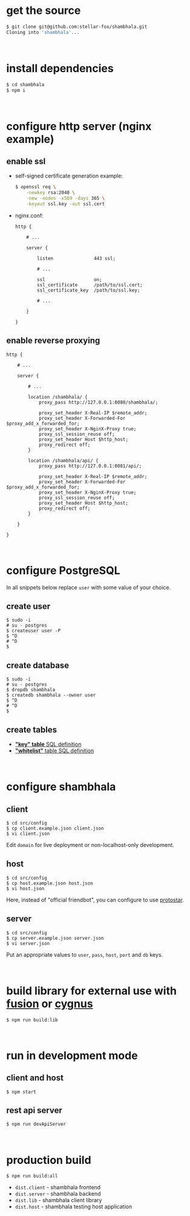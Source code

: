 # get the source

```bash
$ git clone git@github.com:stellar-fox/shambhala.git
Cloning into 'shambhala'...
```

<br/>




# install dependencies

```bash
$ cd shambhala
$ npm i
```

<br />




# configure http server (nginx example)

## enable ssl

* self-signed certificate generation example:

    ```bash
    $ openssl req \
        -newkey rsa:2048 \
        -new -nodes -x509 -days 365 \
        -keyout ssl.key -out ssl.cert
    ```

* nginx.conf:

    ```
    http {

        # ...

        server {

            listen               443 ssl;

            # ...

            ssl                  on;
            ssl_certificate      /path/to/ssl.cert;
            ssl_certificate_key  /path/to/ssl.key;

            # ...

        }

    }
    ```


## enable reverse proxying

```
http {

    # ...

    server {

        # ...

        location /shambhala/ {
            proxy_pass http://127.0.0.1:8080/shambhala/;

            proxy_set_header X-Real-IP $remote_addr;
            proxy_set_header X-Forwarded-For $proxy_add_x_forwarded_for;
            proxy_set_header X-NginX-Proxy true;
            proxy_ssl_session_reuse off;
            proxy_set_header Host $http_host;
            proxy_redirect off;
        }

        location /shambhala/api/ {
            proxy_pass http://127.0.0.1:8081/api/;

            proxy_set_header X-Real-IP $remote_addr;
            proxy_set_header X-Forwarded-For $proxy_add_x_forwarded_for;
            proxy_set_header X-NginX-Proxy true;
            proxy_ssl_session_reuse off;
            proxy_set_header Host $http_host;
            proxy_redirect off;
        }

    }

}
```

<br />




# configure PostgreSQL

In all snippets below replace `user` with some value of your choice.


## create user

```
$ sudo -i
# su - postgres
$ createuser user -P
$ ^D
# ^D
$
```


## create database

```
$ sudo -i
# su - postgres
$ dropdb shambhala
$ createdb shambhala --owner user
$ ^D
# ^D
$
```


## create tables

* [**"key" table** SQL definition](./04.datatypes.md#backend-database---key-table)
* [**"whitelist"** table SQL definition](./04.datatypes.md#backend-database---whitelist-table)

<br />




# configure shambhala

## client

```
$ cd src/config
$ cp client.example.json client.json
$ vi client.json
```

Edit `domain` for live deployment or non-localhost-only development.


## host

```
$ cd src/config
$ cp host.example.json host.json
$ vi host.json
```

Here, instead of "official friendbot", you can configure to use [protostar].


## server

```
$ cd src/config
$ cp server.example.json server.json
$ vi server.json
```

Put an appropriate values to `user`, `pass`, `host`, `port` and `db` keys.

<br />




# build library for external use with [fusion] or [cygnus]

```
$ npm run build:lib
```

<br />




# run in development mode

## client and host

```
$ npm start
```


## rest api server

```
$ npm run devApiServer
```

<br />




# production build

```
$ npm run build:all
```

* `dist.client` - shambhala frontend
* `dist.server` - shambhala backend
* `dist.lib` - shambhala client library
* `dist.host` - shambhala testing host application

<br />




[protostar]: https://github.com/stellar-fox/protostar
[fusion]:https://github.com/stellar-fox/fusion
[cygnus]: https://github.com/stellar-fox/cygnus
